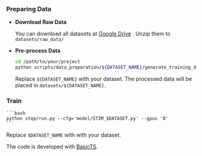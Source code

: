 
### Preparing Data


- **Download Raw Data**

    You can download all datasets at [Google Drive](https://drive.google.com/drive/folders/14EJVODCU48fGK0FkyeVom_9lETh80Yjp) .
    Unzip them to `datasets/raw_data/`

- **Pre-process Data**

    ```bash
    cd /path/to/your/project
    python scripts/data_preparation/${DATASET_NAME}/generate_training_data.py
    ```

    Replace `${DATASET_NAME}` with your dataset. The processed data will be placed in `datasets/${DATASET_NAME}`.


### Train

    ```bash
    python step/run.py --cfg='model/STIM_$DATASET.py' --gpus '0'
    ```
  Replace `$DATASET_NAME` with with your dataset.

The code is developed with [BasicTS](https://github.com/zezhishao/BasicTS).

